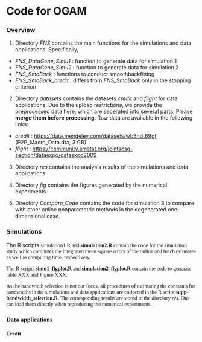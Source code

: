 # Code for OGAM

### Overview

1. Directory *FNS* contains the main functions for the simulations and data applications. Specifically,
- *FNS_DataGene_Simu1* : function to generate data for simulation 1
- *FNS_DataGene_Simu2* : function to generate data for simulation 2
- *FNS_SmoBack* : functions to conduct smoothbackfitting
- *FNS_SmoBack_credit* : differs from *FNS_SmoBack* only in the stopping criterion

2. Directory *datasets* contains the datasets *credit* and *flight* for data applications. Due to the upload restrictions, we provide the preprocessed data here, which are seperated into several parts. Please **merge them before processing**. Raw data are available in the following links:
- *credit* : https://data.mendeley.com/datasets/wb3ndt69gf (P2P_Macro_Data.dta, 3 GB)
- *flight* : https://community.amstat.org/jointscsg-section/dataexpo/dataexpo2009

3. Directory *res* contains the analysis results of the simulations and data applications.

4. Directory *fig* contains the figures generated by the numerical experiments. 

5. Directory *Compare_Code* contains the code for simulation 3 to compare with other online nonparametric methods in the degenerated one-dimensional case.

### Simulations

The R scripts <font face="Candara Light">simulation1.R<font> and **simulation2.R** contain the code for the simulation study which computes the integrated mean square errors of the online and batch estimates as well as computing time, respectively. 

The R scripts **simu1_figplot.R** and **simulation2_figplot.R** contain the code to generate table XXX and Figure XXX. 

As the bandwidth selection is not our focus, all procedures of estimating the constants for bandwidths in the simulations and data applications are collected in the R script **supp-bandwidth_selection.R**. The corresponding results are stored in the directory *res*. One can load them directly when reproducing the numerical experiments.

### Data applications
#### Credit
